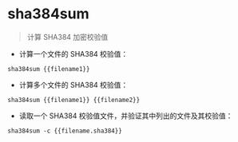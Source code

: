 # sha384sum

> 计算 SHA384 加密校验值

- 计算一个文件的 SHA384 校验值：

`sha384sum {{filename1}}`

- 计算多个文件的 SHA384 校验值：

`sha384sum {{filename1}} {{filename2}}`

- 读取一个 SHA384 校验值文件，并验证其中列出的文件及其校验值：

`sha384sum -c {{filename.sha384}}`

[#]: contributors: ([硬核老王（📺Linux中国）]，[󠀀])